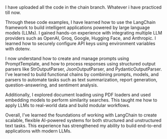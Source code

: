 I have uploaded all the code in the chain branch. Whatever i have practiced till now.


Through these code examples, I have learned how to use the LangChain framework to build intelligent applications powered by large language models (LLMs). I gained hands-on experience with integrating multiple LLM providers such as OpenAI, Groq, Google, Hugging Face, and Anthropic. I learned how to securely configure API keys using environment variables with dotenv.

I now understand how to create and manage prompts using PromptTemplate, and how to process responses using structured output parsers like StrOutputParser, JsonOutputParser, and PydanticOutputParser. I’ve learned to build functional chains by combining prompts, models, and parsers to automate tasks such as text summarization, report generation, question-answering, and sentiment analysis.

Additionally, I explored document loading using PDF loaders and used embedding models to perform similarity searches. This taught me how to apply LLMs to real-world data and build modular workflows.

Overall, I’ve learned the foundations of working with LangChain to create scalable, flexible AI-powered systems for both structured and unstructured text tasks. This experience has strengthened my ability to build end-to-end applications with modern LLMs.

